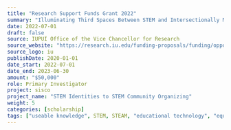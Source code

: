 ```yaml
---
title: "Research Support Funds Grant 2022"
summary: "Illuminating Third Spaces Between STEM and Intersectionally Marginalized Identities to Co-Construct Multiple STEM Education Pathways"
date: 2022-07-01
draft: false
source: IUPUI Office of the Vice Chancellor for Research
source_website: "https://research.iu.edu/funding-proposals/funding/opportunities/research-support-funds-grant/index.html"
source_logo: iu
publishDate: 2020-01-01
date_start: 2022-07-01
date_end: 2023-06-30
amount: "$50,000"
role: Primary Investigator
project: sisco
project_name: "STEM Identities to STEM Community Organizing"
weight: 5
categories: [scholarship]
tags: ["useable knowledge", STEM, STEAM, "educational technology", "equity and inclusion", "primary investigator"]
---
```

